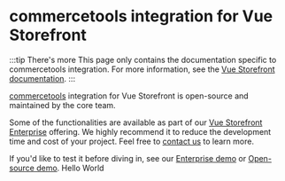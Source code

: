 # commercetools integration for Vue Storefront

:::tip There's more
This page only contains the documentation specific to commercetools integration. For more information, see the [Vue Storefront documentation](https://docs.vuestorefront.io/v2/).
:::

[commercetools](https://www.vuestorefront.io/commercetools) integration for Vue Storefront is open-source and maintained by the core team.

Some of the functionalities are available as part of our [Vue Storefront Enterprise](../general/enterprise.html) offering. We highly recommend it to reduce the development time and cost of your project. Feel free to [contact us](https://www.vuestorefront.io/contact/sales) to learn more.

If you'd like to test it before diving in, see our [Enterprise demo](https://demo-ee.vuestorefront.io/) or [Open-source demo](https://vsf-next-demo.storefrontcloud.io/).
Hello World
